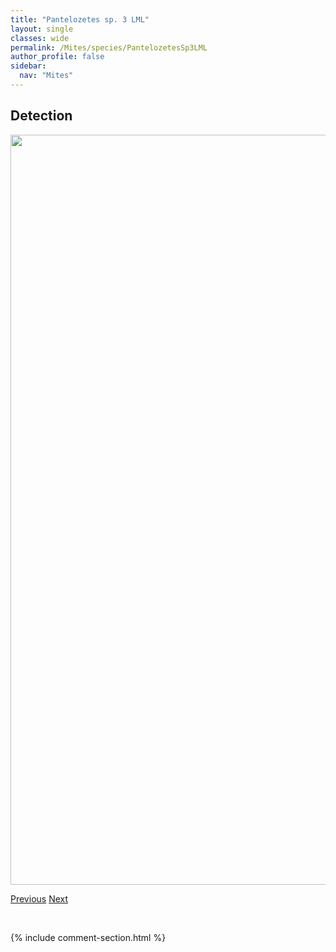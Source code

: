 ```yaml
---
title: "Pantelozetes sp. 3 LML"
layout: single
classes: wide
permalink: /Mites/species/PantelozetesSp3LML
author_profile: false
sidebar:
  nav: "Mites"
---
```


<h2>Detection</h2>

<a href="https://drive.google.com/uc?export=view&id=1rijfgwamifHqeOQ01RtEv8RTQMHxSZSk">
<img src="https://drive.google.com/uc?export=view&id=1rijfgwamifHqeOQ01RtEv8RTQMHxSZSk" height = "1200" width = "800">
</a>


<a href="/DevelopmentWebsite/Mites/species/PantelozetesSp2LML" class="pagination--pager" title="Pantelozetes sp. 2 LML">Previous</a> <a href="/DevelopmentWebsite/Mites/species/ParachipteriaBella" class="pagination--pager" title="Parachipteria bella">Next</a>

<p>&nbsp;</p>

{% include comment-section.html %}
